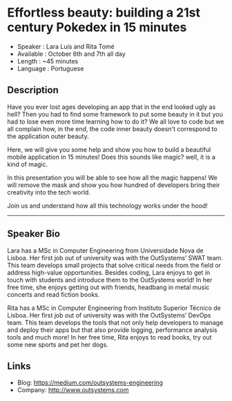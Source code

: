 Effortless beauty: building a 21st century Pokedex in 15 minutes
========================

* Speaker   : Lara Luís and Rita Tomé
* Available : October 6th and 7th all day
* Length    : ~45 minutes
* Language  : Portuguese

Description
-----------

Have you ever lost ages developing an app that in the end looked ugly as hell?
Then you had to find some framework to put some beauty in it but you had to lose even more time learning how to do it? We all love to code but we all complain how, in the end, the code inner beauty doesn't correspond to the application outer beauty.

Here, we will give you some help and show you how to build a beautiful mobile application in 15 minutes! Does this sounds like magic? well, it is a kind of magic. 

In this presentation you will be able to see how all the magic happens! We will remove the mask and show you how hundred of developers
bring their creativity into the tech world. 

Join us and understand how all this technology works under the hood!

---------------

Speaker Bio
-----------

Lara has a MSc in Computer Engineering from Universidade Nova de Lisboa. 
Her first job out of university was with the OutSystems’ SWAT team. This team develops small projects that solve critical needs from the field or address high-value opportunities. 
Besides coding, Lara enjoys to get in touch with students and introduce them to the OutSystems world! 
In her free time, she enjoys getting out with friends, headbang in metal music concerts and read fiction books.

Rita has a MSc in Computer Engineering from Instituto Superior Técnico de Lisboa. 
Her first job out of university was with the OutSystems’ DevOps team. This team develops the tools that not only help developers to manage and deploy their apps but that also provide logging, performance analysis tools and much more! 
In her free time, Rita enjoys to read books, try out some new sports and pet her dogs.

Links
-----

* Blog: https://medium.com/outsystems-engineering
* Company: http://www.outsystems.com
